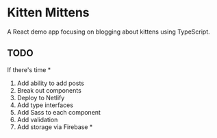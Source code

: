 # Kitten Mittens

A React demo app focusing on blogging about kittens using TypeScript.

## TODO

If there's time *

1. Add ability to add posts
2. Break out components
3. Deploy to Netlify
4. Add type interfaces
5. Add Sass to each component
6. Add validation
7. Add storage via Firebase *